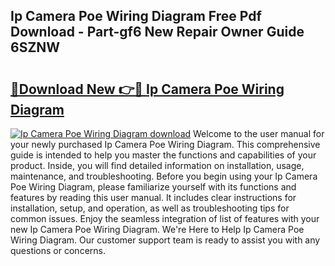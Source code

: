 ## Ip Camera Poe Wiring Diagram Free Pdf Download - Part-gf6 New Repair Owner Guide 6SZNW

# <h2><a href="http://dft87sv.blite.top/?on=Ip+Camera+Poe+Wiring+Diagram">🔗Download New 👉🔴 Ip Camera Poe Wiring Diagram</a></h2>

[![Ip Camera Poe Wiring Diagram download](https://i.imgur.com/lujVjoI.png)](http://dft87sv.blite.top/?on=Ip+Camera+Poe+Wiring+Diagram)
Welcome to the user manual for your newly purchased Ip Camera Poe Wiring Diagram. This comprehensive guide is intended to help you master the functions and capabilities of your product. Inside, you will find detailed information on installation, usage, maintenance, and troubleshooting. Before you begin using your Ip Camera Poe Wiring Diagram, please familiarize yourself with its functions and features by reading this user manual. It includes clear instructions for installation, setup, and operation, as well as troubleshooting tips for common issues. Enjoy the seamless integration of list of features with your new Ip Camera Poe Wiring Diagram. We're Here to Help Ip Camera Poe Wiring Diagram. Our customer support team is ready to assist you with any questions or concerns.
